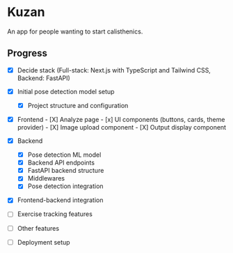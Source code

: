 # Kuzan
An app for people wanting to start calisthenics.

## Progress

- [X] Decide stack (Full-stack: Next.js with TypeScript and Tailwind CSS, Backend: FastAPI) 

- [x] Initial pose detection model setup
    - [x] Project structure and configuration
- [x] Frontend
        - [X] Analyze page
        - [x] UI components (buttons, cards, theme provider)
        - [X] Image upload component
        - [X] Output display component
- [X] Backend
    - [x] Pose detection ML model
    - [X] Backend API endpoints
    - [x] FastAPI backend structure
    - [X] Middlewares
    - [X] Pose detection integration
- [X] Frontend-backend integration
- [ ] Exercise tracking features
- [ ] Other features
- [ ] Deployment setup